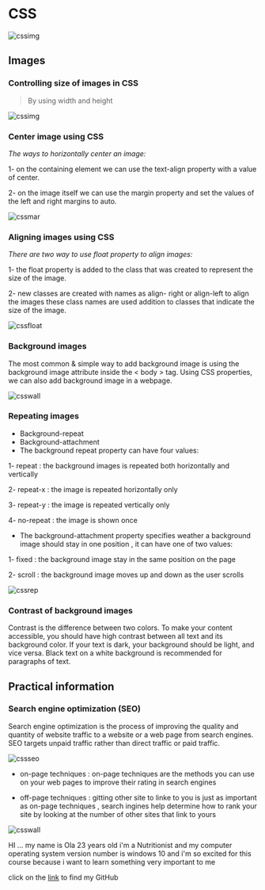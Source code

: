# CSS

![cssimg](https://miro.medium.com/max/600/1*OFsc0SD55jhi8cjo7aCA4w.jpeg
)


## **Images**

### Controlling size of images in CSS

> By using width and height

![cssimg](https://codebridgeplus.com/wp-content/uploads/css-layout.png
)

### Center image using CSS

*The ways to horizontally center an image:*

1- on the containing element we can use the text-align property with a value of center.

2- on the image itself we can use the margin property and set the values of the left and right margins to auto.

![cssmar](https://www.csssolid.com/images/box-model/css-box-model.png
)

### Aligning images using CSS

*There are two way to use float property to align images:*

1- the float property is added to the class that was created to represent the size of the image.

2- new classes are created with names as align- right or align-left to align the images these class names are used addition to classes that indicate the size of the image.


![cssfloat](https://i0.wp.com/css-tricks.com/wp-content/uploads/2021/03/web-text-wrap.png
)

### Background images

The most common & simple way to add background image is using the background image attribute inside the < body > tag. Using CSS properties, we can also add background image in a webpage.


![csswall](https://cdn.wallpapersafari.com/31/54/fbX3Ei.png
)

### Repeating images

- Background-repeat
- Background-attachment
- The background repeat property can have four values:

1- repeat : the background images is repeated both horizontally and vertically 

2- repeat-x : the image is repeated horizontally only 

3- repeat-y : the image is repeated vertically only 

4- no-repeat : the image is shown once

- The background-attachment property specifies weather a background image should stay in one position , it can have one of two values: 

1- fixed : the background image stay in the same position on the page 

2- scroll : the background image moves up and down as the user scrolls


![cssrep](https://dev-to-uploads.s3.amazonaws.com/uploads/articles/jj2jwfwh0pboqpylkeq0.png
)


### Contrast of background images

C​ontrast is the difference between two colors. To make your content accessible, you should have high contrast between all text and its background color. If your text is dark, your background should be light, and vice versa. Black text on a white background is recommended for paragraphs of text.


## **Practical information**

### Search engine optimization (SEO)

Search engine optimization is the process of improving the quality and quantity of website traffic to a website or a web page from search engines. SEO targets unpaid traffic rather than direct traffic or paid traffic.

![cssseo](https://proexquisite.com/wp-content/uploads/2019/09/seo.jpg
)


- on-page techniques : on-page techniques are the methods you can use on your web pages to improve their rating in search engines

- off-page techniques : gitting other site to linke to you is just as important as on-page techniques , search ingines help determine how to rank your site by looking at the number of other sites that link to yours

![csswall](https://1.bp.blogspot.com/-Jpk2f3TH9e8/YD4kmMrt02I/AAAAAAAAAZU/DN6JiphkCnk92l8PGyySs5qZwrZpiMkngCLcBGAsYHQ/s936/teknik-off-page-on-page-seo.jpg
)


HI ... my name is Ola 23 years old i'm a Nutritionist and my computer operating system version number is windows 10 and i'm so excited for this course because i want to learn something very important to me 

click on the [link](https://github.com/olaaltaslaq) to find my GitHub

